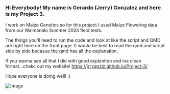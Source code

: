 ### Hi Everybody! My name is Gerardo (Jerry) Gonzalez and here is my Project 3.

I work on Maize Genetics so for this project I used Maize Flowering data from our Waimanalo Summer 2024 field tests.

The things you'll need to run the code and look at like the script and QMD are right here on the front page.
It would be best to read the qmd and script side by side becasue the qmd has all the explanation.

If you wanna see all that I did with good explantion and ina  clean format...chekc out my website! https://jrrygnzlz.github.io/Project-3/ 

Hope everyone is doing well! :) 

![image](https://github.com/user-attachments/assets/b3f9a9f1-47a2-44bc-9c18-596ce1076bfb)

